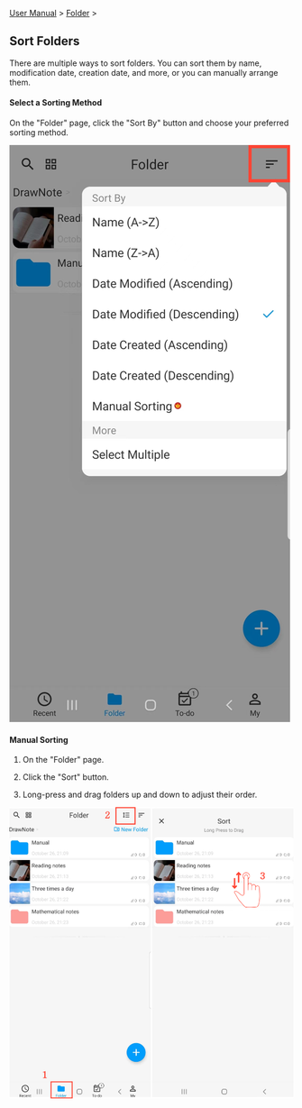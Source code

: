[User Manual](/dragonnest/drawnote/manual/en) > [Folder](/dragonnest/drawnote/manual/en/folder) >

Sort Folders
---
There are multiple ways to sort folders. You can sort them by name, modification date, creation date, and more, or you can manually arrange them.

#### Select a Sorting Method
On the "Folder" page, click the "Sort By" button and choose your preferred sorting method.

![Select Sorting Method](imgs/sort_folders.png)

#### Manual Sorting
1. On the "Folder" page.

2. Click the "Sort" button.

3. Long-press and drag folders up and down to adjust their order.

![Manual Sorting](imgs/manual_sorting1.png)